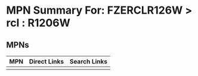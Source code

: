 



# MPN Summary For: FZERCLR126W > rcl : R1206W

## MPNs
  

|MPN|Direct Links|Search Links|
| :--- | :--- | :--- |
||||
